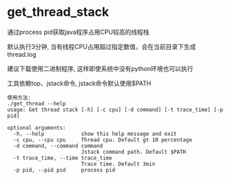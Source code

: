 # get_thread_stack
通过process pid获取java程序占用CPU较高的线程栈

默认执行3分钟, 当有线程CPU占用超过指定数值，会在当前目录下生成thread.log

建议下载使用二进制程序, 这样即使系统中没有python环境也可以执行

工具依赖top、jstack命令, jstack命令默认使用$PATH

```
使用方法: 
./get_thread --help
usage: Get thread stack [-h] [-c cpu] [-d command] [-t trace_time] [-p pid]

optional arguments:
  -h, --help            show this help message and exit
  -c cpu, --cpu cpu     Thread cpu. Default gt 10 percentage
  -d command, --command command
                        Jstack command path. Default $PATH
  -t trace_time, --time trace_time
                        Trace time. Default 3min
  -p pid, --pid pid     process pid
```
